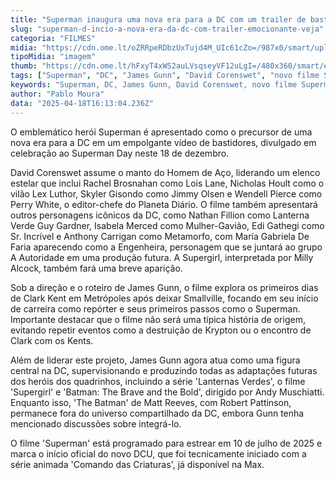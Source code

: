 ```yaml
---
title: "Superman inaugura uma nova era para a DC com um trailer de bastidores que promete grandes emoções"
slug: "superman-d-incio-a-nova-era-da-dc-com-trailer-emocionante-veja"
categoria: "FILMES"
midia: "https://cdn.ome.lt/oZRRpeRDbzUxTujd4M_UIc61cZo=/987x0/smart/uploads/conteudo/fotos/superman_FfWaxIT.png"
tipoMidia: "imagem"
thumb: "https://cdn.ome.lt/hFxyT4xWS2auLVsqseyVF12uLgI=/480x360/smart/extras/conteudos/superman_zLiAgJA.png"
tags: ["Superman", "DC", "James Gunn", "David Corenswet", "novo filme Superman", "DCU", "trailer de bastidores"]
keywords: "Superman, DC, James Gunn, David Corenswet, novo filme Superman, DCU, trailer de bastidores"
author: "Pablo Moura"
data: "2025-04-18T16:13:04.236Z"
---
```


O emblemático herói Superman é apresentado como o precursor de uma nova era para a DC em um empolgante vídeo de bastidores, divulgado em celebração ao Superman Day neste 18 de dezembro.

<blockquote class="twitter-tweet"><a href="https://twitter.com/user/status/1913258923252912532"></a></blockquote>

David Corenswet assume o manto do Homem de Aço, liderando um elenco estelar que inclui Rachel Brosnahan como Lois Lane, Nicholas Hoult como o vilão Lex Luthor, Skyler Gisondo como Jimmy Olsen e Wendell Pierce como Perry White, o editor-chefe do Planeta Diário. O filme também apresentará outros personagens icônicos da DC, como Nathan Fillion como Lanterna Verde Guy Gardner, Isabela Merced como Mulher-Gavião, Edi Gathegi como Sr. Incrível e Anthony Carrigan como Metamorfo, com María Gabriela De Faria aparecendo como a Engenheira, personagem que se juntará ao grupo A Autoridade em uma produção futura. A Supergirl, interpretada por Milly Alcock, também fará uma breve aparição.

Sob a direção e o roteiro de James Gunn, o filme explora os primeiros dias de Clark Kent em Metrópoles após deixar Smallville, focando em seu início de carreira como repórter e seus primeiros passos como o Superman. Importante destacar que o filme não será uma típica história de origem, evitando repetir eventos como a destruição de Krypton ou o encontro de Clark com os Kents.

Além de liderar este projeto, James Gunn agora atua como uma figura central na DC, supervisionando e produzindo todas as adaptações futuras dos heróis dos quadrinhos, incluindo a série 'Lanternas Verdes', o filme 'Supergirl' e 'Batman: The Brave and the Bold', dirigido por Andy Muschiatti. Enquanto isso, 'The Batman' de Matt Reeves, com Robert Pattinson, permanece fora do universo compartilhado da DC, embora Gunn tenha mencionado discussões sobre integrá-lo.

O filme 'Superman' está programado para estrear em 10 de julho de 2025 e marca o início oficial do novo DCU, que foi tecnicamente iniciado com a série animada 'Comando das Criaturas', já disponível na Max.